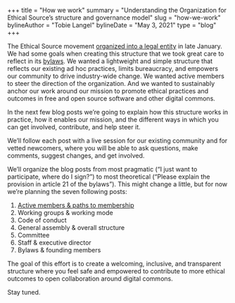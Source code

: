 +++
title = "How we work"
summary = "Understanding the Organization for Ethical Source’s structure and governance model"
slug = "how-we-work"
bylineAuthor = "Tobie Langel"
bylineDate = "May 3, 2021"
type = "blog"
+++

The Ethical Source movement [organized into a legal entity](/blog/oes-announcement/) in late January. We had some goals when creating this structure that we took great care to reflect in its [bylaws](/bylaws). We wanted a lightweight and simple structure that reflects our existing ad hoc practices, limits bureaucracy, and empowers our community to drive industry-wide change. We wanted active members to steer the direction of the organization. And we wanted to sustainably anchor our work around our mission to promote ethical practices and outcomes in free and open source software and other digital commons.

In the next few blog posts we’re going to explain how this structure works in practice, how it enables our mission, and the different ways in which you can get involved, contribute, and help steer it.

We’ll follow each post with a live session for our existing community and for vetted newcomers, where you will be able to ask questions, make comments, suggest changes, and get involved.

We’ll organize the blog posts from most pragmatic (“I just want to participate, where do I sign?”) to most theoretical (“Please explain the provision in article 21 of the bylaws”). This might change a little, but for now we’re planning the seven following posts:

1. [Active members & paths to membership](/blog/paths-to-membership)
2. Working groups & working mode
3. Code of conduct
4. General assembly & overall structure
5. Committee
6. Staff & executive director
7. Bylaws & founding members

The goal of this effort is to create a welcoming, inclusive, and transparent structure where you feel safe and empowered to contribute to more ethical outcomes to open collaboration around digital commons.

Stay tuned.
